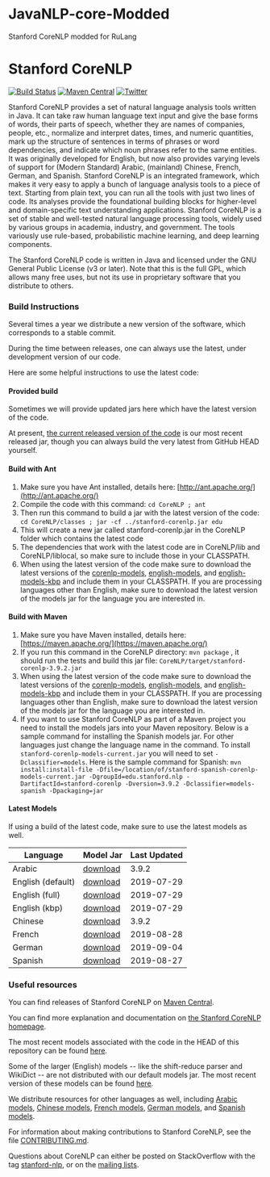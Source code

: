 # JavaNLP-core-Modded
Stanford CoreNLP modded for RuLang

# Stanford CoreNLP

[![Build Status](https://travis-ci.org/stanfordnlp/CoreNLP.svg?branch=master)](https://travis-ci.org/stanfordnlp/CoreNLP)
[![Maven Central](https://img.shields.io/maven-central/v/edu.stanford.nlp/stanford-corenlp.svg)](https://mvnrepository.com/artifact/edu.stanford.nlp/stanford-corenlp)
[![Twitter](https://img.shields.io/twitter/follow/stanfordnlp.svg?style=social&label=Follow)](https://twitter.com/stanfordnlp/)

Stanford CoreNLP provides a set of natural language analysis tools written in Java. It can take raw human language text input and give the base forms of words, their parts of speech, whether they are names of companies, people, etc., normalize and interpret dates, times, and numeric quantities, mark up the structure of sentences in terms of phrases or word dependencies, and indicate which noun phrases refer to the same entities. It was originally developed for English, but now also provides varying levels of support for (Modern Standard) Arabic, (mainland) Chinese, French, German, and Spanish. Stanford CoreNLP is an integrated framework, which makes it very easy to apply a bunch of language analysis tools to a piece of text. Starting from plain text, you can run all the tools with just two lines of code. Its analyses provide the foundational building blocks for higher-level and domain-specific text understanding applications. Stanford CoreNLP is a set of stable and well-tested natural language processing tools, widely used by various groups in academia, industry, and government. The tools variously use rule-based, probabilistic machine learning, and deep learning components.

The Stanford CoreNLP code is written in Java and licensed under the GNU General Public License (v3 or later). Note that this is the full GPL, which allows many free uses, but not its use in proprietary software that you distribute to others.

### Build Instructions

Several times a year we distribute a new version of the software, which corresponds to a stable commit.

During the time between releases, one can always use the latest, under development version of our code.

Here are some helpful instructions to use the latest code:

#### Provided build

Sometimes we will provide updated jars here which have the latest version of the code.

At present, [the current released version of the code](https://stanfordnlp.github.io/CoreNLP/#download) is our most recent released jar, though you can always build the very latest from GitHub HEAD yourself.

<!---
[stanford-corenlp.jar (last built: 2017-04-14)](http://nlp.stanford.edu/software/stanford-corenlp-2017-04-14-build.jar)
-->

#### Build with Ant

1. Make sure you have Ant installed, details here: [http://ant.apache.org/](http://ant.apache.org/)
2. Compile the code with this command: `cd CoreNLP ; ant`
3. Then run this command to build a jar with the latest version of the code: `cd CoreNLP/classes ; jar -cf ../stanford-corenlp.jar edu`
4. This will create a new jar called stanford-corenlp.jar in the CoreNLP folder which contains the latest code
5. The dependencies that work with the latest code are in CoreNLP/lib and CoreNLP/liblocal, so make sure to include those in your CLASSPATH.
6. When using the latest version of the code make sure to download the latest versions of the [corenlp-models](http://nlp.stanford.edu/software/stanford-corenlp-models-current.jar), [english-models](http://nlp.stanford.edu/software/stanford-english-corenlp-models-current.jar), and [english-models-kbp](http://nlp.stanford.edu/software/stanford-english-kbp-corenlp-models-current.jar) and include them in your CLASSPATH.  If you are processing languages other than English, make sure to download the latest version of the models jar for the language you are interested in.

#### Build with Maven

1. Make sure you have Maven installed, details here: [https://maven.apache.org/](https://maven.apache.org/)
2. If you run this command in the CoreNLP directory: `mvn package` , it should run the tests and build this jar file: `CoreNLP/target/stanford-corenlp-3.9.2.jar`
3. When using the latest version of the code make sure to download the latest versions of the [corenlp-models](http://nlp.stanford.edu/software/stanford-corenlp-models-current.jar), [english-models](http://nlp.stanford.edu/software/stanford-english-corenlp-models-current.jar), and [english-models-kbp](http://nlp.stanford.edu/software/stanford-english-kbp-corenlp-models-current.jar) and include them in your CLASSPATH.  If you are processing languages other than English, make sure to download the latest version of the models jar for the language you are interested in.  
4. If you want to use Stanford CoreNLP as part of a Maven project you need to install the models jars into your Maven repository.  Below is a sample command for installing the Spanish models jar.  For other languages just change the language name in the command.  To install `stanford-corenlp-models-current.jar` you will need to set `-Dclassifier=models`.  Here is the sample command for Spanish: `mvn install:install-file -Dfile=/location/of/stanford-spanish-corenlp-models-current.jar -DgroupId=edu.stanford.nlp -DartifactId=stanford-corenlp -Dversion=3.9.2 -Dclassifier=models-spanish -Dpackaging=jar` 

#### Latest Models

If using a build of the latest code, make sure to use the latest models as well.

| Language | Model Jar | Last Updated |
| --- | --- | --- |
| Arabic | [download](http://nlp.stanford.edu/software/stanford-arabic-corenlp-models-current.jar) | 3.9.2 |
| English (default) | [download](http://nlp.stanford.edu/software/stanford-corenlp-models-current.jar) | 2019-07-29 |
| English (full) | [download](http://nlp.stanford.edu/software/stanford-english-corenlp-models-current.jar) | 2019-07-29 |
| English (kbp) | [download](http://nlp.stanford.edu/software/stanford-english-kbp-corenlp-models-current.jar) | 2019-07-29 |
| Chinese | [download](http://nlp.stanford.edu/software/stanford-chinese-corenlp-models-current.jar) | 3.9.2 |
| French | [download](http://nlp.stanford.edu/software/stanford-french-corenlp-models-current.jar) | 2019-08-28 |
| German | [download](http://nlp.stanford.edu/software/stanford-german-corenlp-models-current.jar) | 2019-09-04 |
| Spanish | [download](http://nlp.stanford.edu/software/stanford-spanish-corenlp-models-current.jar) | 2019-08-27 |

### Useful resources

You can find releases of Stanford CoreNLP on [Maven Central](https://search.maven.org/artifact/edu.stanford.nlp/stanford-corenlp/3.9.2/jar).

You can find more explanation and documentation on [the Stanford CoreNLP homepage](http://stanfordnlp.github.io/CoreNLP/).

The most recent models associated with the code in the HEAD of this repository can be found [here](http://nlp.stanford.edu/software/stanford-corenlp-models-current.jar).

Some of the larger (English) models -- like the shift-reduce parser and WikiDict -- are not distributed with our default models jar.
The most recent version of these models can be found [here](http://nlp.stanford.edu/software/stanford-english-corenlp-models-current.jar).

We distribute resources for other languages as well, including [Arabic models](http://nlp.stanford.edu/software/stanford-arabic-corenlp-models-current.jar),
[Chinese models](http://nlp.stanford.edu/software/stanford-chinese-corenlp-models-current.jar),
[French models](http://nlp.stanford.edu/software/stanford-french-corenlp-models-current.jar),
[German models](http://nlp.stanford.edu/software/stanford-german-corenlp-models-current.jar),
and [Spanish models](http://nlp.stanford.edu/software/stanford-spanish-corenlp-models-current.jar).

For information about making contributions to Stanford CoreNLP, see the file [CONTRIBUTING.md](CONTRIBUTING.md).

Questions about CoreNLP can either be posted on StackOverflow with the tag [stanford-nlp](http://stackoverflow.com/questions/tagged/stanford-nlp),
  or on the [mailing lists](https://nlp.stanford.edu/software/#Mail).

